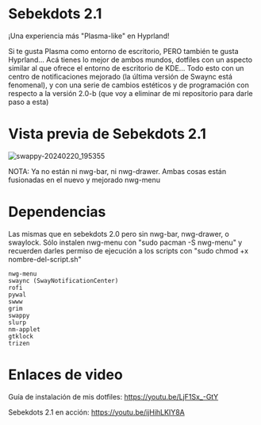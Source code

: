 # Sebekdots 2.1

¡Una experiencia más "Plasma-like" en Hyprland! 

Si te gusta Plasma como entorno de escritorio, PERO también te gusta Hyprland... Acá tienes lo mejor de ambos mundos, dotfiles con un aspecto similar al que ofrece el entorno de escritorio de KDE... Todo esto con un centro de notificaciones mejorado (la última versión de Swaync está fenomenal), y con una serie de cambios estéticos y de programación con respecto a la versión 2.0-b (que voy a eliminar de mi repositorio para darle paso a esta)

# Vista previa de Sebekdots 2.1
![swappy-20240220_195355](https://github.com/andrewsebek/sebekdots-2.1/assets/121652305/d9509577-1d94-4b35-8402-e0df4ccb9807)

NOTA: Ya no están ni nwg-bar, ni nwg-drawer. Ambas cosas están fusionadas en el nuevo y mejorado nwg-menu

# Dependencias

Las mismas que en sebekdots 2.0 pero sin nwg-bar, nwg-drawer, o swaylock. Sólo instalen nwg-menu con "sudo pacman -S nwg-menu" y recuerden darles permiso de ejecución a los scripts con "sudo chmod +x nombre-del-script.sh"
    
    nwg-menu
    swaync (SwayNotificationCenter)
    rofi
    pywal
    swww
    grim
    swappy
    slurp
    nm-applet
    gtklock
    trizen


# Enlaces de video

Guía de instalación de mis dotfiles: https://youtu.be/LjF1Sx_-GtY

Sebekdots 2.1 en acción: https://youtu.be/ijHihLKIY8A
